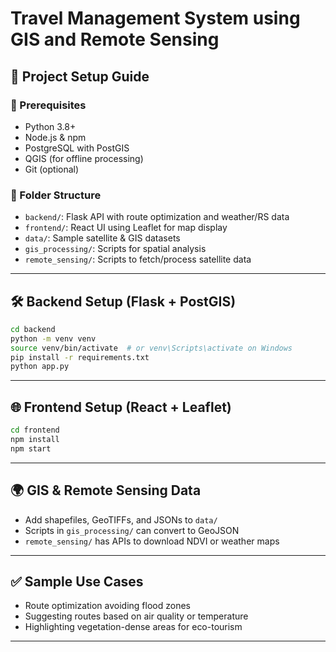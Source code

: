 # Travel Management System using GIS and Remote Sensing

## 🚀 Project Setup Guide

### 🔧 Prerequisites
- Python 3.8+
- Node.js & npm
- PostgreSQL with PostGIS
- QGIS (for offline processing)
- Git (optional)

### 📁 Folder Structure
- `backend/`: Flask API with route optimization and weather/RS data
- `frontend/`: React UI using Leaflet for map display
- `data/`: Sample satellite & GIS datasets
- `gis_processing/`: Scripts for spatial analysis
- `remote_sensing/`: Scripts to fetch/process satellite data

---

## 🛠️ Backend Setup (Flask + PostGIS)

```bash
cd backend
python -m venv venv
source venv/bin/activate  # or venv\Scripts\activate on Windows
pip install -r requirements.txt
python app.py
```

---

## 🌐 Frontend Setup (React + Leaflet)

```bash
cd frontend
npm install
npm start
```

---

## 🌍 GIS & Remote Sensing Data

- Add shapefiles, GeoTIFFs, and JSONs to `data/`
- Scripts in `gis_processing/` can convert to GeoJSON
- `remote_sensing/` has APIs to download NDVI or weather maps

---

## ✅ Sample Use Cases
- Route optimization avoiding flood zones
- Suggesting routes based on air quality or temperature
- Highlighting vegetation-dense areas for eco-tourism

---


